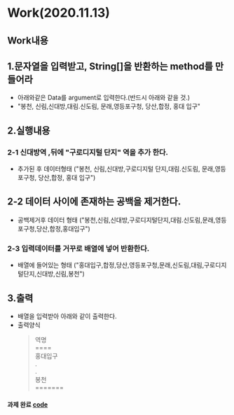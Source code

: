 Work(2020.11.13)
===
Work내용
-

## 1.문자열을 입력받고, String[]을 반환하는 method를 만들어라

- 아래와같은 Data를 argument로 입력한다.(반드시 아래와 같을 것.)
- "봉천, 신림,신대방,대림.신도림, 문래,영등포구청, 당산,합정, 홍대 입구"

## 2.실행내용

### 2-1 신대방역 ,뒤에 "구로디지털 단지" 역을 추가 한다. 
- 추가된 후 데이터형태 ("봉천, 신림,신대방,구로디지털 단지,대림.신도림, 문래,영등포구청, 당산,합정, 홍대 입구")

## 2-2 데이터 사이에 존재하는 공백을 제거한다.
- 공백제거후 데이터 형태 ("봉천,신림,신대방,구로디지털단지,대림.신도림,문래,영등포구청,당산,합정,홍대입구")

### 2-3 입력데이터를 거꾸로 배열에 넣어 반환한다.
- 배열에 들어있는 형태 ("홍대입구,합정,당산,영등포구청,문래,신도림,대림,구로디지털단지,신대방,신림,봉천")

## 3.출력

* 배열을 입력받아 아래와 같이 출력한다. 
* 출력양식
    >역명<br>
    ====<br>
    홍대입구<br>
    .<br>
    .<br>
    봉천<br>
    =======

#### 과제 완료 [code](https://github.com/LeeWoooo/SIST_Class/blob/master/Java/HomeWork/day1113/Work1113.java)
